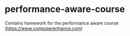 # performance-aware-course
Contains homework for the performance aware course (https://www.computerenhance.com)
